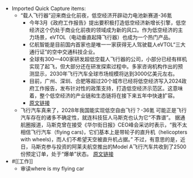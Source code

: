 - Imported Quick Capture items:
    - “载人飞行器”迎来商业化前夜，低空经济开辟动力电池新赛道-36氪
        - 今年3月《政府工作报告》提出要积极打造低空经济新增长引擎，低空经济这个仍处于商业化前夜的领域成为新的风口。作为低空经济的主力场景，eVTOL（电动垂直起降飞行器）也成为一个热门产品。
        - 亿航智能是目前国内首家也是唯一一家获得无人驾驶载人eVTOL“三大通行证”的空中交通科技企业。
        - 全球有300—400家研发超低空载人飞行器的公司，小部分已经有样机实现了起飞，但大部分还在研发探索过程中。多家咨询机构作出的预测显示，2030年飞行汽车全球市场规模将达到3000亿美元左右。
        - 目前，广州、深圳、合肥等超过20个城市已经将低空经济写入2024政府工作报告，发布针对性的政策支持，打造低空经济示范区。这意味着，整个低空经济的产业链和生态链将在接下来五年中快速扩容。
        - [原文链接](https://36kr.com/p/2766647679843073)
    - 飞行汽车真来了，2028年我国能实现低空自由飞行？-36氪
        可能正是飞行汽车存在的诸多不确定性，就连科技狂人马斯克也认为它“不靠谱”。
        据通航圈报道，马斯克曾在接受《华尔街日报》CEO峰会采访时表示，“我不太相信飞行汽车（flying cars)，它们基本上是带轮子的直升机（helicopters with wheels)，而人们不希望天空被直升机占据。”
        不过，有意思的是，近日，马斯克参与投资的阿莱夫航空推出的Model A飞行汽车共收到了2500份预定订单，处于“爆单”状态。
        [原文链接](https://36kr.com/p/2431230626534023)
- #[[工作]]
    - 审读where is my flying car
